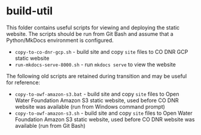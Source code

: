 # build-util #

This folder contains useful scripts for viewing and deploying the static website.
The scripts should be run from Git Bash and assume that a Python/MkDocs environment is configured.

* `copy-to-co-dnr-gcp.sh` - build site and copy `site` files to CO DNR GCP static website
* `run-mkdocs-serve-8000.sh` - run `mkdocs serve` to view the website

The following old scripts are retained during transition and may be useful for reference:

* `copy-to-owf-amazon-s3.bat` - build site and copy `site` files to Open Water Foundation Amazon S3
static website, used before CO DNR website was available (run from Windows command prompt)
* `copy-to-owf-amazon-s3.sh` - build site and copy `site` files to Open Water Foundation Amazon S3
static website, used before CO DNR website was available (run from Git Bash)
